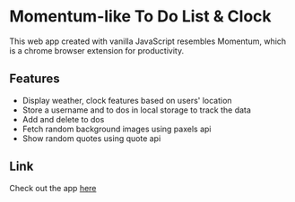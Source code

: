 # Momentum-like To Do List & Clock

This web app created with vanilla JavaScript resembles Momentum, which is a chrome browser extension for productivity.

## Features

- Display weather, clock features based on users' location
- Store a username and to dos in local storage to track the data
- Add and delete to dos
- Fetch random background images using paxels api
- Show random quotes using quote api

## Link

Check out the app [here](https://aanmeba.github.io/momentum-like-toDoList/)
